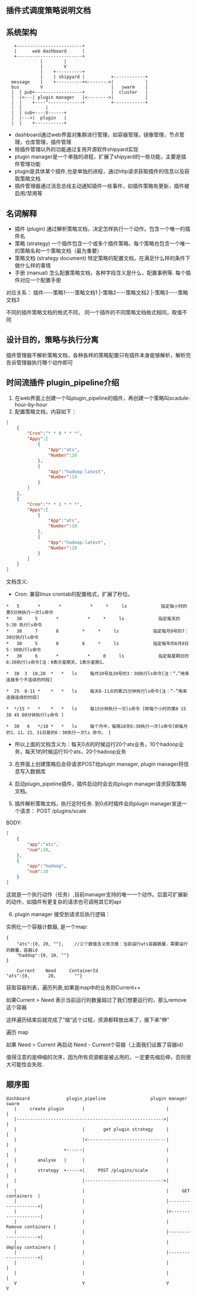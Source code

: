 ## 插件式调度策略说明文档

## 系统架构
```
   +-------------------------+
   |      web dashboard      |
   +-------------------------+
             |        |                                 
             |        V                            
             |    +----------+
             |    | shipyard |          +------------+
  message    |    +----------+<-------->|            |
  bus        V                          |   swarm    |
  |  | pub+------------------+          |  cluster   |
  |  |<---| plugin manager   |<-------->|            |
  |  |    +----^-------------+          +------------+
  |  |         |
  |  | sub+----V------+
  |  |--->|  plugin   |
  |  |    +-----------+
```
* dashboard通过web界面对集群进行管理，如容器管理，镜像管理，节点管理，仓库管理，插件管理
* 除插件管理以外的功能通过复用开源软件shipyard实现
* plugin manager是一个单独的进程，扩展了shipyard的一些功能，主要是插件管理功能
* plugin是具体某个插件,也是单独的进程，通过http请求获取插件的信息以及获取策略文档
* 插件管理器通过消息总线主动通知插件一些事件，如插件策略有更新，插件被启用/禁用等

## 名词解释
* 插件 (plugin) 通过解析策略文档，决定怎样执行一个动作。包含一个唯一的插件名
* 策略 (strategy) 一个插件包含一个或多个插件策略，每个策略也包含一个唯一的策略名和一个策略文档（最为重要） 
* 策略文档 (strategy document) 特定策略的配置文档，在满足什么样的条件下做什么样的事情
* 手册 (manual) 怎么配置策略文档，各种字段含义是什么，配置事例等. 每个插件对应一个配置手册

对应关系：
    插件----策略1----策略文档1
          |-策略2----策略文档2
          |-策略3----策略文档3

不同的插件策略文档的格式不同，
同一个插件的不同策略文档格式相同，取值不同

## 设计目的，策略与执行分离
插件管理器不解析策略文档，各种各样的策略配置只有插件本身能够解析，解析完告诉管理器执行哪个动作即可

## 时间流插件 plugin_pipeline介绍

1. 在web界面上创建一个叫plugin_pipeline的插件，再创建一个策略叫scadule-hour-by-hour
2. 配置策略文档，内容如下：
```json
[
    {    
        "Cron":"* * 0 * * *",
        "Apps":[
            {
                "App":"ats",
                "Number":20
            },
            {
                "App":"hadoop:latest",
                "Number":10
            }
        ]
    },
    {    
        "Cron":"* * 1 * * *",
        "Apps":[
            {
                "App":"ats",
                "Number":10
            },
            {
                "App":"hadoop:latest",
                "Number":20
            }
        ]
    }
]
```
文档含义:
* Cron: 兼容linux crontab的配置格式，扩展了秒位。
```
*   5       *       *           *     *     ls             指定每小时的第5分钟执行一次ls命令
*   30     5       *           *     *     ls             指定每天的 5:30 执行ls命令
*   30     7       8         *     *     ls             指定每月8号的7：30分执行ls命令
*   30     5       8         6     *     ls             指定每年的6月8日5：30执行ls命令
*   30     6       *           *     0     ls             指定每星期日的6:30执行ls命令[注：0表示星期天，1表示星期1，
```
```  
*  30  3  10,20  *   *   ls     每月10号及20号的3：30执行ls命令[注：“，”用来连接多个不连续的时段]

*  25  8-11 *    *   *   ls     每天8-11点的第25分钟执行ls命令[注：“-”用来连接连续的时段]

*  */15 *   *    *   *   ls     每15分钟执行一次ls命令 [即每个小时的第0 15 30 45 60分钟执行ls命令 ]

*  30   6   */10 *   *   ls     每个月中，每隔10天6:30执行一次ls命令[即每月的1、11、21、31日是的6：30执行一次ls 命令。 ]

```
* 所以上面的文档含义为：每天0点的时候运行20个ats业务，10个hadoop业务，每天1的时候运行10个ats，20个hadoop业务

3. 在界面上创建策略后会将请求POST给plugin manager, plugin manager将信息写入数据库

4. 启动plugin_pipeline插件，插件启动时会去向plugin manager请求获取策略文档。

5. 插件解析策略文档，执行定时任务.  到0点时插件会向plugin manager发送一个请求：
POST /plugins/scale

BODY:
```json
[
    {
        "app":"ats",
        "num":20,
    },
    {
        "app":"hadoop",
        "num":10
    }
]
```
这就是一个执行动作（任务）,目前manager支持的唯一一个动作。后面可扩展新的动作，如插件有更复杂的请求也可调用其它的api

6. plugin manager 接受到请求后执行逻辑：

实例化一个容器计数器, 是一个map:
```
{
    "ats":{0, 20, ""},    //三个数值含义依次是：当前运行ats容器数量，需要运行的数量，容器id
    "haddop":{0, 10, ""}
}
```
```
    Current    Need     ContainerId
"ats":{0,       20,       ""}
```

获取容器列表，遍历列表,如果是map中的业务则Current++

如果Current > Need 表示当前运行的数量超过了我们想要运行的，那么remove这个容器

这样遍历结束后就完成了“缩“这个过程，资源都释放出来了，接下来”伸“

遍历 map 

如果 Need > Current 再启动 Need - Current个容器（上面我们设置了容器id）

值得注意的是伸缩的次序，因为所有资源都是被占用的，一定要先缩后伸，否则很大可能性会失败.

## 顺序图
```
dashboard              plugin_pipeline                 plugin manager            swarm         
   |     create plugin       |                               |                     |
   |-------------------------------------------------------->|                     |
   |                         |       get plugin strategy     |                     |
   |                         |<------------------------------|                     |
   |                  +------|                               |                     |
   |        analyse   |      |                               |                     |
   |        strategy  +----->|     POST /plugins/scale       |                     |
   |                         |------------------------------>|                     |
   |                         |                               |     GET containers  |
   |                         |                               |-------------------->|
   |                         |                               |<--------------------|
   |                         |                               |   Remove containers |
   |                         |                               |-------------------->|
   |                         |                               |   deploy containers |
   |                         |                               |-------------------->|
   |                         |                               |                     |
   |                         |                               |                     |
   V                         V                               V                     V
```
